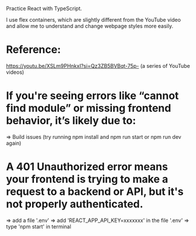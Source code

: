 
Practice React with TypeScript. 

I use flex containers, which are slightly different from the YouTube video and allow me to understand and change webpage styles more easily.

# Reference: 
https://youtu.be/XSLm9PHnkxI?si=Qz3ZB5BVBqt-75p- (a series of YouTube videos)

# If you're seeing errors like “cannot find module” or missing frontend behavior, it’s likely due to: 
 => Build issues (try running npm install and npm run start or npm run dev again)


# A 401 Unauthorized error means your frontend is trying to make a request to a backend or API, but it's not properly authenticated.
 => add a file '.env'
 => add 'REACT_APP_API_KEY=xxxxxxx' in the file '.env'
 => type 'npm start' in terminal 